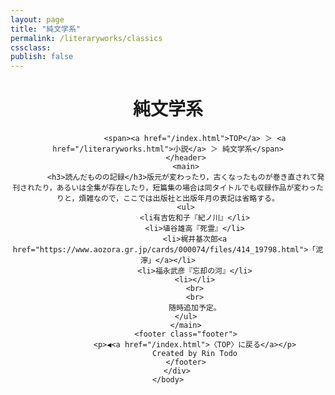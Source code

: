 ```yaml
---
layout: page
title: "純文学系"
permalink: /literaryworks/classics
cssclass:
publish: false
---
```




<html lang="ja">
   <head>

   </head>
    <body>
        <div class="wrap">
            <header>
                <h1>純文学系</h1>

                <span><a href="/index.html">TOP</a> ＞ <a href="/literaryworks.html">小説</a> ＞ 純文学系</span>
            </header>
            <main>
            <h3>読んだものの記録</h3>版元が変わったり，古くなったものが巻き直されて発刊されたり，あるいは全集が存在したり，短篇集の場合は同タイトルでも収録作品が変わったりと，煩雑なので，ここでは出版社と出版年月の表記は省略する。
            <ul>
                <li有吉佐和子『紀ノ川』</li>
                <li>埴谷雄高『死霊』</li>
                <li>梶井基次郎<a href="https://www.aozora.gr.jp/cards/000074/files/414_19798.html">「泥濘」</a></li>
                <li>福永武彦『忘却の河』</li>
                <li></li>
                <br>
                <br>
                随時追加予定。
            </ul>
            </main>
            <footer class="footer">
                <p>◀<a href="/index.html">〈TOP〉に戻る</a></p>
                Created by Rin Todo
            </footer>
        </div>
    </body>
</html>
